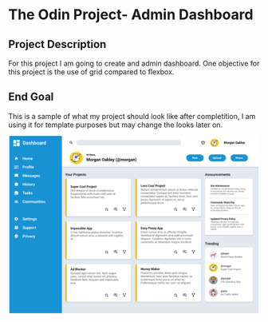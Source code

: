# The Odin Project- Admin Dashboard

## Project Description 
For this project I am going to create and admin dashboard.
One objective for this project is the use of grid compared to flexbox. 

## End Goal
This is a sample of what my project should look like after completition, I am using it for template purposes but may change the looks later on. 

<p align="center">
    <img src="img\dashboard-project.png" width="500px" alt="Example of Admin Dashboard I will create">
</p>